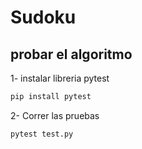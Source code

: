 # Sudoku

## probar el algoritmo

1- instalar libreria pytest

```bash
pip install pytest
```

2- Correr las pruebas

```bash
pytest test.py
```
